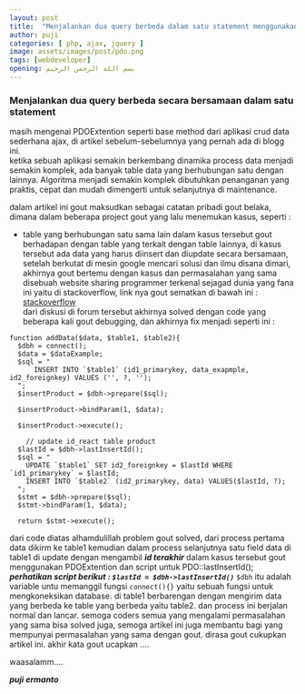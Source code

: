 ```yaml
---
layout: post
title:  "Menjalankan dua query berbeda dalam satu statement menggunakan PDOExtention"
author: puji
categories: [ php, ajax, jquery ]
image: assets/images/post/pdo.png
tags: [webdeveloper]
opening: بسم الله الرحمن الرحيم
---  
```



### Menjalankan dua query berbeda secara bersamaan dalam satu statement  

masih mengenai PDOExtention seperti base method dari aplikasi crud data sederhana ajax, di artikel sebelum-sebelumnya yang pernah ada di blogg ini.  
ketika sebuah aplikasi semakin berkembang dinamika process data menjadi semakin komplek, ada banyak table data yang berhubungan satu dengan lainnya. Algoritma menjadi semakin komplek dibutuhkan penanganan yang praktis, cepat dan mudah dimengerti untuk selanjutnya di maintenance.

dalam artikel ini gout maksudkan sebagai catatan pribadi gout belaka, dimana dalam beberapa project gout yang lalu menemukan kasus, seperti :  

* table yang berhubungan satu sama lain
dalam kasus tersebut gout berhadapan dengan table yang terkait dengan table lainnya, di kasus tersebut ada data yang harus diinsert dan diupdate secara bersamaan, setelah berkutat di mesin google mencari solusi dan ilmu disana dimari, akhirnya gout bertemu dengan kasus dan permasalahan yang sama disebuah website sharing programmer terkenal sejagad dunia yang fana ini yaitu di stackoverflow, link nya gout sematkan di bawah ini :  
[stackoverflow](https://stackoverflow.com/questions/14059172/insert-into-2-tables-with-pdo-mysql "Crud data sederhana dengan ajax jquery")  
dari diskusi di forum tersebut akhirnya solved dengan code yang beberapa kali gout debugging, dan akhirnya fix menjadi seperti ini :  

```
function addData($data, $table1, $table2){
  $dbh = connect();
  $data = $dataExample;
  $sql = "
      INSERT INTO `$table1` (id1_primarykey, data_exapmple, id2_foreignkey) VALUES ('', ?, '');
  ";
  $insertProduct = $dbh->prepare($sql);

  $insertProduct->bindParam(1, $data);

  $insertProduct->execute();
  
    // update id_react table product
  $lastId = $dbh->lastInsertId();
  $sql = "
    UPDATE `$table1` SET id2_foreignkey = $lastId WHERE `id1_primarykey` = $lastId;
    INSERT INTO `$table2` (id2_primarykey, data) VALUES($lastId, ?);
  ";
  $stmt = $dbh->prepare($sql);
  $stmt->bindParam(1, $data);

  return $stmt->execute();

```  

dari code diatas alhamdulillah problem gout solved, dari process pertama data dikirm ke table1 kemudian dalam process selanjutnya satu field data di table1 di update dengan mengambil ***id terakhir*** dalam kasus tersebut gout menggunakan PDOExtention dan script untuk PDO::lastInsertId(); ***perhatikan script berikut : ```$lastId = $dbh->lastInsertId()```*** ```$dbh``` itu adalah variable untu memanggil fungsi ```connect(){}``` yaitu sebuah fungsi untuk mengkoneksikan database. di table1 berbarengan dengan mengirim data yang berbeda ke table yang berbeda yaitu table2. dan process ini berjalan normal dan lancar. semoga coders semua yang mengalami permasalahan yang sama bisa solved juga, semoga artikel ini juga membantu bagi yang mempunyai permasalahan yang sama dengan gout. dirasa gout cukupkan artikel ini. akhir kata gout ucapkan .... 

waasalamm....

***puji ermanto***  

